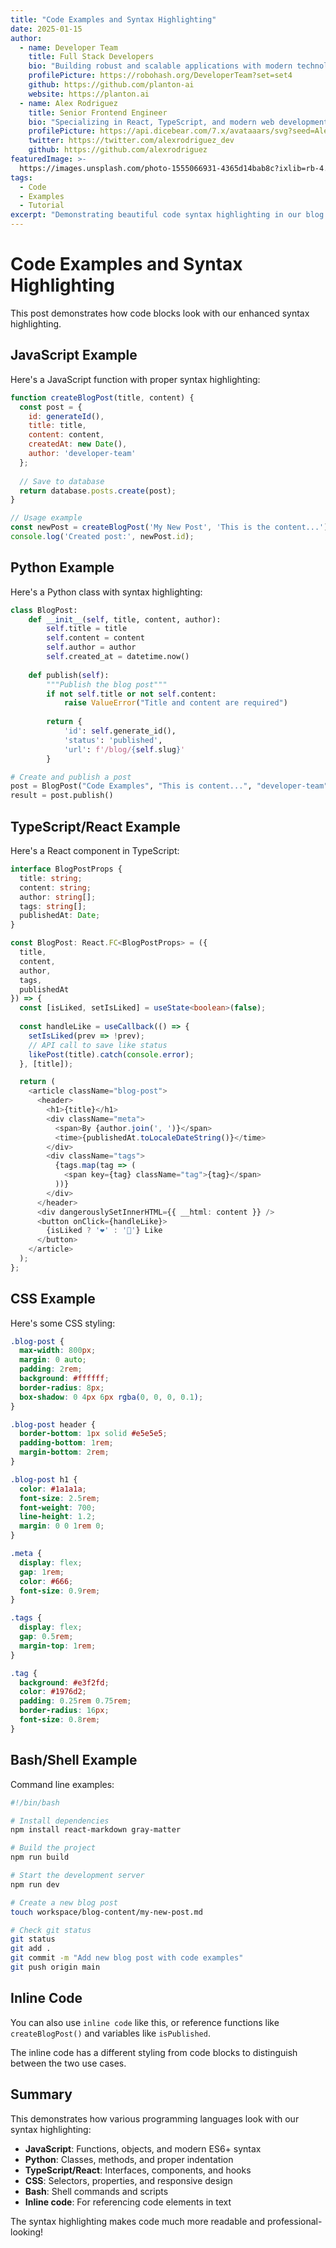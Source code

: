 ```yaml
---
title: "Code Examples and Syntax Highlighting"
date: 2025-01-15
author:
  - name: Developer Team
    title: Full Stack Developers
    bio: "Building robust and scalable applications with modern technologies. We love clean code and great user experiences."
    profilePicture: https://robohash.org/DeveloperTeam?set=set4
    github: https://github.com/planton-ai
    website: https://planton.ai
  - name: Alex Rodriguez
    title: Senior Frontend Engineer
    bio: "Specializing in React, TypeScript, and modern web development. Always exploring new ways to improve user experience."
    profilePicture: https://api.dicebear.com/7.x/avataaars/svg?seed=AlexRodriguez
    twitter: https://twitter.com/alexrodriguez_dev
    github: https://github.com/alexrodriguez
featuredImage: >-
  https://images.unsplash.com/photo-1555066931-4365d14bab8c?ixlib=rb-4.0.3&auto=format&fit=crop&w=2070&q=80
tags:
  - Code
  - Examples
  - Tutorial
excerpt: "Demonstrating beautiful code syntax highlighting in our blog posts with various programming languages."
---
```


# Code Examples and Syntax Highlighting

This post demonstrates how code blocks look with our enhanced syntax highlighting.

## JavaScript Example

Here's a JavaScript function with proper syntax highlighting:

```javascript
function createBlogPost(title, content) {
  const post = {
    id: generateId(),
    title: title,
    content: content,
    createdAt: new Date(),
    author: 'developer-team'
  };
  
  // Save to database
  return database.posts.create(post);
}

// Usage example
const newPost = createBlogPost('My New Post', 'This is the content...');
console.log('Created post:', newPost.id);
```

## Python Example

Here's a Python class with syntax highlighting:

```python
class BlogPost:
    def __init__(self, title, content, author):
        self.title = title
        self.content = content
        self.author = author
        self.created_at = datetime.now()
    
    def publish(self):
        """Publish the blog post"""
        if not self.title or not self.content:
            raise ValueError("Title and content are required")
        
        return {
            'id': self.generate_id(),
            'status': 'published',
            'url': f'/blog/{self.slug}'
        }

# Create and publish a post
post = BlogPost("Code Examples", "This is content...", "developer-team")
result = post.publish()
```

## TypeScript/React Example

Here's a React component in TypeScript:

```typescript
interface BlogPostProps {
  title: string;
  content: string;
  author: string[];
  tags: string[];
  publishedAt: Date;
}

const BlogPost: React.FC<BlogPostProps> = ({ 
  title, 
  content, 
  author, 
  tags, 
  publishedAt 
}) => {
  const [isLiked, setIsLiked] = useState<boolean>(false);
  
  const handleLike = useCallback(() => {
    setIsLiked(prev => !prev);
    // API call to save like status
    likePost(title).catch(console.error);
  }, [title]);

  return (
    <article className="blog-post">
      <header>
        <h1>{title}</h1>
        <div className="meta">
          <span>By {author.join(', ')}</span>
          <time>{publishedAt.toLocaleDateString()}</time>
        </div>
        <div className="tags">
          {tags.map(tag => (
            <span key={tag} className="tag">{tag}</span>
          ))}
        </div>
      </header>
      <div dangerouslySetInnerHTML={{ __html: content }} />
      <button onClick={handleLike}>
        {isLiked ? '❤️' : '🤍'} Like
      </button>
    </article>
  );
};
```

## CSS Example

Here's some CSS styling:

```css
.blog-post {
  max-width: 800px;
  margin: 0 auto;
  padding: 2rem;
  background: #ffffff;
  border-radius: 8px;
  box-shadow: 0 4px 6px rgba(0, 0, 0, 0.1);
}

.blog-post header {
  border-bottom: 1px solid #e5e5e5;
  padding-bottom: 1rem;
  margin-bottom: 2rem;
}

.blog-post h1 {
  color: #1a1a1a;
  font-size: 2.5rem;
  font-weight: 700;
  line-height: 1.2;
  margin: 0 0 1rem 0;
}

.meta {
  display: flex;
  gap: 1rem;
  color: #666;
  font-size: 0.9rem;
}

.tags {
  display: flex;
  gap: 0.5rem;
  margin-top: 1rem;
}

.tag {
  background: #e3f2fd;
  color: #1976d2;
  padding: 0.25rem 0.75rem;
  border-radius: 16px;
  font-size: 0.8rem;
}
```

## Bash/Shell Example

Command line examples:

```bash
#!/bin/bash

# Install dependencies
npm install react-markdown gray-matter

# Build the project
npm run build

# Start the development server
npm run dev

# Create a new blog post
touch workspace/blog-content/my-new-post.md

# Check git status
git status
git add .
git commit -m "Add new blog post with code examples"
git push origin main
```

## Inline Code

You can also use `inline code` like this, or reference functions like `createBlogPost()` and variables like `isPublished`.

The inline code has a different styling from code blocks to distinguish between the two use cases.

## Summary

This demonstrates how various programming languages look with our syntax highlighting:

- **JavaScript**: Functions, objects, and modern ES6+ syntax
- **Python**: Classes, methods, and proper indentation
- **TypeScript/React**: Interfaces, components, and hooks
- **CSS**: Selectors, properties, and responsive design
- **Bash**: Shell commands and scripts
- **Inline code**: For referencing code elements in text

The syntax highlighting makes code much more readable and professional-looking! 